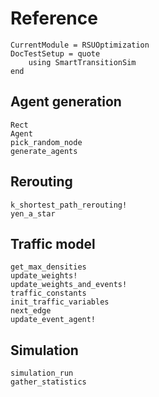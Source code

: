 Reference
=========

```@meta
CurrentModule = RSUOptimization
DocTestSetup = quote
    using SmartTransitionSim
end
```

Agent generation
----------------------
```@docs
Rect
Agent
pick_random_node
generate_agents
```

Rerouting
----------------------
```@docs
k_shortest_path_rerouting!
yen_a_star
```

Traffic model
----------------------
```@docs
get_max_densities
update_weights!
update_weights_and_events!
traffic_constants
init_traffic_variables
next_edge
update_event_agent!
```

Simulation
-----------------------
```@docs
simulation_run
gather_statistics
```
